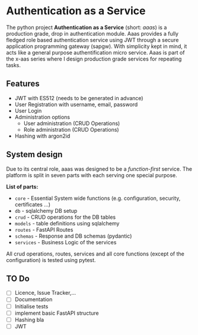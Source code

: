 # Authentication as a Service

The python project **Authentication as a Service** (short: _aaas_) is a production grade, drop in authentication module. Aaas provides a fully fledged role based authentication service using JWT through a secure application programming gateway (sapgw). With simplicity kept in mind, it acts like a general purpose authentification micro service. Aaas is part of the x-aas series where I design production grade services for repeating tasks.

## Features

- JWT with ES512 (needs to be generated in advance)
- User Registration with username, email, password
- User Login
- Administration options
  - User administration (CRUD Operations)
  - Role administration (CRUD Operations)
- Hashing with argon2id

## System design

Due to its central role, aaas was designed to be a _function-first_ service.
The platform is split in seven parts with each serving one special purpose.

**List of parts:**

- `core` - Essential System wide functions (e.g. configuration, security, certificates ...)
- `db` - sqlalchemy DB setup
- `crud` - CRUD operations for the DB tables
- `models` - table definitions using sqlalchemy
- `routes` - FastAPI Routes
- `schemas` - Response and DB schemas (pydantic)
- `services` - Business Logic of the services

All crud operations, routes, services and all core functions (except of the configuration) is tested using pytest.

## TO Do

- [ ]  Licence, Issue Tracker,...
- [ ] Documentation
- [ ] Initialise tests
- [ ] implement basic FastAPI structure
- [ ] Hashing bla
- [ ] JWT
